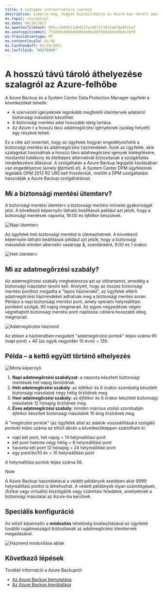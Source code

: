 ```yaml
---
title: A szalagos infrastruktúra cseréje
description: Ismerje meg, hogyan biztosíthatja az Azure-ban tárolt adatok biztonsági mentését és helyreállítását lehetővé tevő szalagos szemantikai Azure Backup?
ms.topic: conceptual
ms.date: 04/30/2017
ms.openlocfilehash: 695cc2644521384527ecd871f3613a078e987aa7
ms.sourcegitcommit: 772eb9c6684dd4864e0ba507945a83e48b8c16f0
ms.translationtype: MT
ms.contentlocale: hu-HU
ms.lasthandoff: 03/19/2021
ms.locfileid: "89378440"
---
```

# <a name="move-your-long-term-storage-from-tape-to-the-azure-cloud"></a>A hosszú távú tároló áthelyezése szalagról az Azure-felhőbe

A Azure Backup és a System Center Data Protection Manager ügyfelei a következőket tehetik:

* A szervezeti igényeknek leginkább megfelelő ütemtervek adatairól biztonsági másolatot készíthet.
* A biztonsági mentési adat hosszabb ideig tartása.
* Az Azure-t a hosszú távú adatmegőrzési igényeknek (szalag helyett) egy részévé teheti.

Ez a cikk azt ismerteti, hogy az ügyfelek hogyan engedélyezhetik a biztonsági mentési és adatmegőrzési házirendeket. Azok az ügyfelek, akik szalagokat használnak a hosszú távú adatmegőrzési igények kielégítésére, mostantól hatékony és életképes alternatívát biztosítanak a szolgáltatás rendelkezésre állásával. A szolgáltatás a Azure Backup legújabb kiadásában van engedélyezve (amely [itt](https://aka.ms/azurebackup_agent)érhető el). A System Center DPM ügyfeleinek legalább DPM 2012 R2 UR5 kell frissíteniük, mielőtt a DPM szolgáltatást használják a Azure Backup szolgáltatással.

## <a name="what-is-the-backup-schedule"></a>Mi a biztonsági mentési ütemterv?

A biztonsági mentési ütemterv a biztonsági mentési művelet gyakoriságát jelzi. A következő képernyőn látható beállítások például azt jelzik, hogy a biztonsági mentések naponta, 18:00 és éjfélkor készülnek.

![Napi ütemterv](./media/backup-azure-backup-cloud-as-tape/dailybackupschedule.png)

Az ügyfelek heti biztonsági mentést is ütemezhetnek. A következő képernyőn látható beállítások például azt jelzik, hogy a biztonsági másolatok minden alternatív vasárnap &, szerdánként, 9:00 és 1 órakor.

![Heti ütemterv](./media/backup-azure-backup-cloud-as-tape/weeklybackupschedule.png)

## <a name="what-is-the-retention-policy"></a>Mi az adatmegőrzési szabály?

Az adatmegőrzési szabály meghatározza azt az időtartamot, ameddig a biztonsági másolatot tárolni kell. Ahelyett, hogy az összes biztonsági mentési ponthoz megadta a "lapos házirendet", az ügyfelek eltérő adatmegőrzési házirendeket adhatnak meg a biztonsági mentés során. Például a napi biztonsági mentési pont, amely operatív helyreállítási pontként szolgál, 90 napig megmarad. Az egyes negyedévek végén végrehajtott biztonsági mentési pont naplózási célokra hosszabb ideig megmarad.

![Adatmegőrzési házirend](./media/backup-azure-backup-cloud-as-tape/retentionpolicy.png)

Az ebben a házirendben megadott "adatmegőrzési pontok" teljes száma 90 (napi pont) + 40 (az egyik negyedév 10 évre) = 130.

## <a name="example--putting-both-together"></a>Példa – a kettő együtt történő elhelyezés

![Minta képernyő](./media/backup-azure-backup-cloud-as-tape/samplescreen.png)

1. **Napi adatmegőrzési szabályzat**: a naponta készített biztonsági mentések hét napig tárolódnak.
2. **Heti adatmegőrzési szabály**: az éjfélkor és 6 órakor szombatig készített biztonsági másolatok négy hétig őrződnek meg.
3. **Havi adatmegőrzési szabály**: az éjfélkor és 6 órakor készített biztonsági másolatok 12 hónapig őrződnek meg.
4. **Éves adatmegőrzési szabály**: minden március utolsó szombatján éjfélkor készített biztonsági másolatok 10 évig őrződnek meg.

A "megőrzési pontok" (az ügyfelek által az adatok visszaállítására szolgáló pontok) teljes száma az előző ábrán a következőképpen számítható ki:

* napi két pont, hét napig = 14 helyreállítási pont
* két pont hetente négy hétig = 8 helyreállítási pont
* havonta két pont 12 hónapig = 24 helyreállítási pont
* egy pont/év/10 év = 10 helyreállítási pont

A helyreállítási pontok teljes száma 56.

> [!NOTE]
> A Azure Backup használatával a védett példányok esetében akár 9999 helyreállítási pontot is létrehozhat. A védett példányok olyan számítógépek, (fizikai vagy virtuális) kiszolgálók vagy számítási feladatok, amelyeknek a biztonsági másolatai az Azure-ba kerülnek.
>

## <a name="advanced-configuration"></a>Speciális konfiguráció

Az előző képernyőn a **módosítás** lehetőség kiválasztásával az ügyfelek további rugalmasságot biztosítanak az adatmegőrzési ütemtervek megadásával.

![Házirend módosítása ablak](./media/backup-azure-backup-cloud-as-tape/modify.png)

## <a name="next-steps"></a>Következő lépések

További információ a Azure Backupról:

* [Az Azure Backup bemutatása](./backup-overview.md)
* [Az Azure Backup kipróbálása](./backup-windows-with-mars-agent.md)
